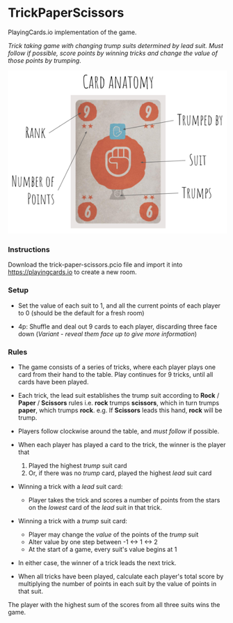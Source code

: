 # TrickPaperScissors

PlayingCards.io implementation of the game.

*Trick taking game with changing trump suits determined by lead suit. Must follow if possible, score points by winning tricks and change the value of those points by trumping.*

![Anatomy of a card](CardAnatomy.png)

### Instructions

Download the trick-paper-scissors.pcio file and import it into https://playingcards.io to create a new room.

### Setup

- Set the value of each suit to 1, and all the current points of each player to 0 (should be the default for a fresh room)

- 4p: Shuffle and deal out 9 cards to each player, discarding three face down (*Variant - reveal them face up to give more information*)

### Rules

- The game consists of a series of tricks, where each player plays one card from their hand to the table. Play continues for 9 tricks, until all cards have been played.

- Each trick, the lead suit establishes the trump suit according to **Rock** / **Paper** / **Scissors** rules i.e. **rock** trumps **scissors**, which in turn trumps **paper**, which trumps **rock**. e.g. If **Scissors** leads this hand, **rock** will be trump.

- Players follow clockwise around the table, and *must follow* if possible.

- When each player has played a card to the trick, the winner is the player that
  1. Played the highest *trump* suit card
  2. Or, if there was no *trump* card, played the highest *lead* suit card

- Winning a trick with a *lead* suit card:
  - Player takes the trick and scores a number of points from the stars on the *lowest* card of the *lead* suit in that trick.

- Winning a trick with a *trump* suit card:
  - Player may change the *value* of the points of the *trump* suit
  - Alter value by one step between -1 <-> 1 <-> 2
  - At the start of a game, every suit's value begins at 1

- In either case, the winner of a trick leads the next trick.

- When all tricks have been played, calculate each player's total score by multiplying the number of points in each suit by the value of points in that suit.

The player with the highest sum of the scores from all three suits wins the game.
